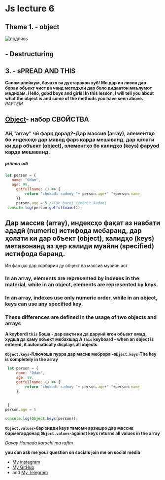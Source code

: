 # Js lecture 6
## Theme 1. - object
![подпись](https://static.vecteezy.com/system/resources/previews/002/767/705/original/js-logo-letter-initial-logo-designs-template-free-vector.jpg)
## - Destructuring
## 3. - sPREAD AND THIS
__Салом алейкум, бачахо ва духтаракои хуб! Мо дар ин лисия дар бораи объект чист ва чанд методҳои дар боло дидаатон маълумот медиҳам.__
__Hello, good boys and girls! In this lesson, I will tell you about what the object is and some of the methods you have seen above.__
*RAFTEM*

## [Object](https://developer.mozilla.org/en-US/docs/Web/JavaScript/Guide/Working_with_objects)-  набор СВОЙСТВА 
### Ай,"array" чӣ фарқ дорад?-Дар массив (array), элементҳо бо индексҳо дар мавод фарз карда мешаванд, дар ҳолати ки дар объект (object), элементҳо бо калидҳо (keys) фарyod карда мешаванд.
##### primeri odi
```javascript
let person = {
   name: "Odam",
   age: 99,
     getfullname: () => {
         return "chokadi radnoy "+ person.age+" "+person.name
     }}
     person.age = 5 //ish baroi izmenit kadani 
 console.log(person.getfullname());
```

## Дар массив (array), индексҳо фақат аз навбати ададӣ (numeric) истифода мебаранд, дар ҳолати ки дар объект (object), калидҳо (keys) метавонанд аз ҳер калиди муайян (specified) истифода баранд.

Ин фарқҳо дар корбарии ду обҷект ва массив муайян аст
### In an array, elements are represented by indexes in the material, while in an object, elements are represented by keys.

### In an array, indexes use only numeric order, while in an object, keys can use any specified key.

### These differences are defined in the usage of two objects and arrays

**A keybordi ``this`` Боша - дар вақти ки да дарунӣ ягон объект омад, худша да ҳаму объект мебахшад**
**A ``this`` keyboard - when an object is entered, it automatically displays all objects**
    
**``Object.keys``-Ключоша пурра дар масив меброра**
**-`Object.keys`-The key is completely in the array**

``````javascript
 let person = {
     name: "Odam",
     age: 99,
     getfullname: () => {
         return "chokadi radnoy "+ person.age+" "+person.name
     }
    
    
 }
person.age = 5

console.log(Object.keys(person));
``````
**``Object.values``-бар зидди keys тамоми арзишро дар массив бармегардонад**
**``Object.values``-against keys returns all values in the array**




*Davay Hamada karochi ma raftm*

__you can ask me your question on socials__
**join me on social media**

- [My instagram](https://www.instagram.com/nurmuhamad1201/)
- [My GitHub](https://github.com/nurmuhamad1201)
- and [My Telegram](https://t.me/Nurmuhamad_1201)